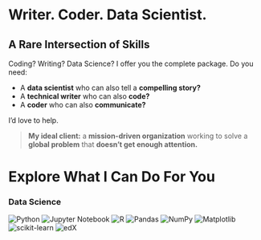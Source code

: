 # Writer. Coder. Data Scientist.

## A Rare Intersection of Skills

Coding? Writing? Data Science? I offer you the complete package. Do you need:

- A **data scientist** who can also tell a **compelling story?**
- A **technical writer** who can also **code?**
- A **coder** who can also **communicate?**

I’d love to help.

> **My ideal client:** a **mission-driven organization** working to solve a **global problem** that **doesn’t get enough attention.**

# Explore What I Can Do For You

### Data Science

![Python](https://img.shields.io/badge/python-3670A0?style=flat-square&logo=python&logoColor=ffdd54)
![Jupyter Notebook](https://img.shields.io/badge/jupyter-%23FA0F00.svg?style=flat-square&logo=jupyter&logoColor=white)
![R](https://img.shields.io/badge/r-%23276DC3.svg?style=flat-square&logo=r&logoColor=white)
![Pandas](https://img.shields.io/badge/pandas-%23150458.svg?style=flat-square&logo=pandas&logoColor=white)
![NumPy](https://img.shields.io/badge/numpy-%23013243.svg?style=flat-square&logo=numpy&logoColor=white)
![Matplotlib](https://img.shields.io/badge/Matplotlib-%23ffffff.svg?style=flat-square&logo=Matplotlib&logoColor=black)
![scikit-learn](https://img.shields.io/badge/scikit--learn-%23F7931E.svg?style=flat-square&logo=scikit-learn&logoColor=white)
![edX](https://img.shields.io/badge/edX-%2302262B.svg?style=flat-square&logo=edX&logoColor=white)
